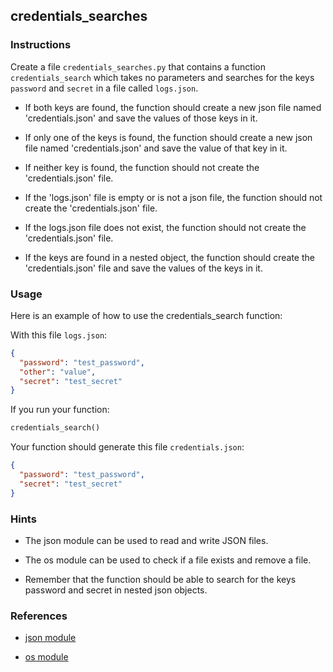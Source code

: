 ## credentials_searches

### Instructions

Create a file `credentials_searches.py` that contains a function `credentials_search` which takes no parameters and searches for the keys `password` and `secret` in a file called `logs.json`.

- If both keys are found, the function should create a new json file named 'credentials.json' and save the values of those keys in it.

- If only one of the keys is found, the function should create a new json file named 'credentials.json' and save the value of that key in it.

- If neither key is found, the function should not create the 'credentials.json' file.

- If the 'logs.json' file is empty or is not a json file, the function should not create the 'credentials.json' file.

- If the logs.json file does not exist, the function should not create the 'credentials.json' file.

- If the keys are found in a nested object, the function should create the 'credentials.json' file and save the values of the keys in it.

### Usage

Here is an example of how to use the credentials_search function:

With this file `logs.json`:

```json
{
  "password": "test_password",
  "other": "value",
  "secret": "test_secret"
}
```

If you run your function:

```python
credentials_search()
```

Your function should generate this file `credentials.json`:

```json
{
  "password": "test_password",
  "secret": "test_secret"
}
```

### Hints

- The json module can be used to read and write JSON files.

- The os module can be used to check if a file exists and remove a file.

- Remember that the function should be able to search for the keys password and secret in nested json objects.

### References

- [json module](https://www.w3schools.com/python/python_json.asp)

- [os module](https://docs.python.org/3/library/os.html)
